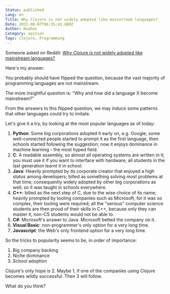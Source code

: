```yaml
---
Status: published
Lang: en
Title: Why Clojure is not widely adopted like mainstream languages?
Date: 2022-06-07T06:35:41.880Z
Author: Huahai
Category: opinion
Tags: Clojure, Programming
---
```

Someone asked on Reddit: [Why Clojure is not widely adopted like mainstream languages?](https://www.reddit.com/r/Clojure/comments/v6fzur/why_clojure_is_not_widely_adopted_like_mainstream/)

Here's my answer:

You probably should have flipped the question, because the vast majority of programming languages are not mainstream.

The more insightful question is: "Why and how did a language X become mainstream?"

From the answers to this flipped question, we may induce some patterns that other languages could try to imitate. 

Let's give it a try, by looking at the most popular languages as of today:

1. **Python**: Some big corporations adopted it early on, e.g. Google; some well-connected people started to prompt it as the first language, then schools started following the suggestion; now it enjoys dominance in machine learning - the most hyped field.
2. **C**: A readable assembly, so almost all operating systems are written in it; you must use it if you want to interface with hardware; all students in the last generation learnt it in school.
3. **Java**: Heavily prompted by its corporate creator that enjoyed a high status among developers; billed as something solving most problems at that time; consequently widely adopted by other big corporations as well; so it was taught in schools everywhere.
4. **C++**: billed as the next step of C, due to the wise choice of its name; heavily prompted by tooling companies such as Microsoft, for it was so complex, their tooling were required; all the "serious" computer science students are then proud of their skills in C++, because only they can master it, non-CS students would not be able to.
5. **C#**: Microsoft's answer to Java. Microsoft betted the company on it.
6. **Visual Basic**: non-programmer's only option for a very long time.
7. **Javascript**: the Web's only frontend option for a very long time.

So the tricks to popularity seems to be, in order of importance:

1. Big company backing
2. Niche dominance
3. School adoption

Clojure's only hope is 2. Maybe 1, if one of the companies using Clojure becomes wildly successful. Then 3 will follow.

What do you think?